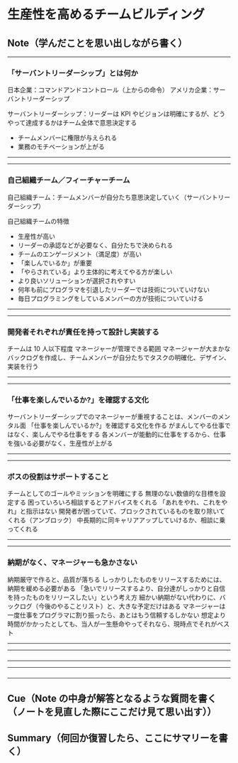 # 生産性を高めるチームビルディング

## Note（学んだことを思い出しながら書く）

---

### 「サーバントリーダーシップ」とは何か

日本企業：コマンドアンドコントロール（上からの命令）
アメリカ企業：サーバントリーダーシップ

サーバントリーダーシップ：リーダーは KPI やビジョンは明確にするが、どうやって達成するかはチーム全体で意思決定する

- チームメンバーに権限が与えられる
- 業務のモチベーションが上がる

---

---

### 自己組織チーム／フィーチャーチーム

自己組織チーム：チームメンバーが自分たち意思決定していく（サーバントリーダーシップ）

自己組織チームの特徴

- 生産性が高い
- リーダーの承認などが必要なく、自分たちで決められる
- チームのエンゲージメント（満足度）が高い
- 「楽しんでいるか」が重要
- 「やらされている」より主体的に考えてやる方が楽しい
- より良いソリューションが選択されやすい
- 何年も前にプログラマを引退したリーダーでは技術についていけない
- 毎日プログラミングをしているメンバーの方が技術についていける

---

---

### 開発者それぞれが責任を持って設計し実装する

チームは 10 人以下程度
マネージャーが管理できる範囲
マネージャーが大まかなバックログを作成し、チームメンバーが自分たちでタスクの明確化、デザイン、実装を行う

---

---

### 「仕事を楽しんでいるか?」を確認する文化

サーバントリーダーシップでのマネージャーが重視することは、メンバーのメンタル面
「仕事を楽しんでいるか?」を確認する文化を作る
がまんしてやる仕事ではなく、楽しんでやる仕事をする
各メンバーが能動的に仕事をするから、仕事を強いる必要がなく、生産性が上がる

---

---

### ボスの役割はサポートすること

チームとしてのゴールやミッションを明確にする
無理のない数値的な目標を設定する
困っていろいろ相談するとアドバイスをくれる
「あれをやれ、これをやれ」と指示はない
開発者が困っていて、ブロックされているものを取り除いてくれる（アンブロック）
中長期的に同キャリアアップしていけるか、相談に乗ってくれる

---

---

### 納期がなく、マネージャーも急かさない

納期厳守で作ると、品質が落ちる
しっかりしたものをリリースするためには、納期を緩める必要がある
「急いでリリースするより、自分達がしっかりと自信を持ったものをリリースしたい」という考え方
細かい納期がない代わりに、バックログ（今後のやることリスト）と、大きな予定だけはある
マネージャーは一度仕事をプログラマに割り振ったら、あとはもう信頼するしかない
想定より時間がかかったとしても、当人が一生懸命やってそれなら、現時点でそれがベスト

---

---

###

---

---

###

---

## Cue（Note の中身が解答となるような質問を書く（ノートを見直した際にここだけ見て思い出す））

## Summary（何回か復習したら、ここにサマリーを書く）
